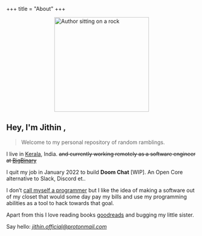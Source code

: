 +++
title = "About"
+++

<img src="/about/images/me.jpeg" width="250" height="auto" border-radius="8px" alt="Author sitting on a rock" style="margin:auto; display:block;"/>

## Hey, I'm Jithin  ,

> Welcome to my personal repository of random ramblings.

I live in [Kerala](https://en.wikipedia.org/wiki/Kerala#/media/File:ThrissurPooram-Kuda.jpg), India. ~~and currently working remotely as a software engineer at [BigBinary](https://www.bigbinary.com/)~~

I quit my job in January 2022 to build **Doom Chat** [WIP]. An Open Core alternative to Slack, Discord et..

I don’t [call myself a programmer](https://www.kalzumeus.com/2011/10/28/dont-call-yourself-a-programmer/) but I like the idea of making a software out of my closet that would some day pay my bills and use my programming abilities as a tool to hack towards that goal.

Apart from this I love reading books [goodreads](https://www.goodreads.com/user/show/108741351-jithin-das) and bugging my little sister.

Say hello: *jithin.official@protonmail.com*